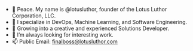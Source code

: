 - 👋 Peace. My name is @lotusluthor, founder of the Lotus Luthor Corporation, LLC.
- 👀 I specialize in DevOps, Machine Learning, and Software Engineering.
- 🌱 Growing into a creative and experienced Solutions Developer.
- 💞️ I’m always looking for interesting work.
- 📫 Public Email: finalboss@lotusluthor.com

<!---
lotusluthor/lotusluthor is a ✨ special ✨ repository because its `README.md` (this file) appears on your GitHub profile.
You can click the Preview link to take a look at your changes.
--->
